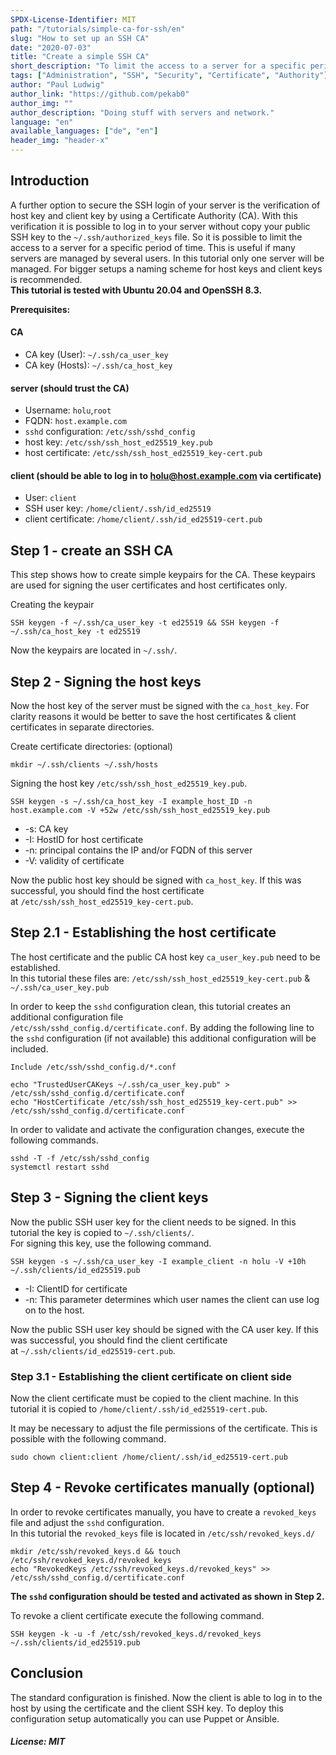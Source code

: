 ```yaml
---
SPDX-License-Identifier: MIT
path: "/tutorials/simple-ca-for-ssh/en"
slug: "How to set up an SSH CA"
date: "2020-07-03"
title: "Create a simple SSH CA"
short_description: "To limit the access to a server for a specific period of time, an SSH CA is suitable."
tags: ["Administration", "SSH", "Security", "Certificate", "Authority"]
author: "Paul Ludwig"
author_link: "https://github.com/pekab0"
author_img: ""
author_description: "Doing stuff with servers and network."
language: "en"
available_languages: ["de", "en"]
header_img: "header-x"
---
```


## Introduction

A further option to secure the SSH login of your server is the verification of host key and client key by using a Certificate Authority (CA).
With this verification it is possible to log in to your server without copy your public SSH key to the `~/.ssh/authorized_keys` file.
So it is possible to limit the access to a server for a specific period of time. This is useful if many servers are managed by several users.
In this tutorial only one server will be managed. For bigger setups a naming scheme for host keys and client keys is recommended.  
**This tutorial is tested with Ubuntu 20.04 and OpenSSH 8.3.**

**Prerequisites:**

#### CA

* CA key (User): `~/.ssh/ca_user_key`
* CA key (Hosts): `~/.ssh/ca_host_key`

#### server (should trust the CA)

* Username: `holu`,`root`
* FQDN: `host.example.com`
* `sshd` configuration: `/etc/ssh/sshd_config`
* host key: `/etc/ssh/ssh_host_ed25519_key.pub`
* host certificate: `/etc/ssh/ssh_host_ed25519_key-cert.pub`

#### client (should be able to log in to holu@host.example.com via certificate)
* User: `client`
* SSH user key: `/home/client/.ssh/id_ed25519`
* client certificate: `/home/client/.ssh/id_ed25519-cert.pub`

## Step 1 - create an SSH CA

This step shows how to create simple keypairs for the CA. These keypairs are used for signing the user certificates and host certificates only.

Creating the keypair
```
SSH keygen -f ~/.ssh/ca_user_key -t ed25519 && SSH keygen -f ~/.ssh/ca_host_key -t ed25519
```
Now the keypairs are located in `~/.ssh/`.

## Step 2 - Signing the host keys

Now the host key of the server must be signed with the `ca_host_key`.
For clarity reasons it would be better to save the host certificates & client certificates in separate directories.

Create certificate directories: (optional)
```
mkdir ~/.ssh/clients ~/.ssh/hosts
```
Signing the host key `/etc/ssh/ssh_host_ed25519_key.pub`.
```
SSH keygen -s ~/.ssh/ca_host_key -I example_host_ID -n host.example.com -V +52w /etc/ssh/ssh_host_ed25519_key.pub
```

* -s: CA key
* -I: HostID for host certificate
* -n: principal contains the IP and/or FQDN of this server
* -V: validity of certificate

Now the public host key should be signed with `ca_host_key`. If this was successful, you should find the host certificate  
at `/etc/ssh/ssh_host_ed25519_key-cert.pub`.

## Step 2.1 - Establishing the host certificate

The host certificate and the public CA host key `ca_user_key.pub` need to be established.  
In this tutorial these files are: `/etc/ssh/ssh_host_ed25519_key-cert.pub` & `~/.ssh/ca_user_key.pub`

In order to keep the `sshd` configuration clean, this tutorial creates an additional configuration file  
`/etc/ssh/sshd_config.d/certificate.conf`.
By adding the following line to the `sshd` configuration (if not available) this additional configuration will be included.
```
Include /etc/ssh/sshd_config.d/*.conf
```
```
echo "TrustedUserCAKeys ~/.ssh/ca_user_key.pub" > /etc/ssh/sshd_config.d/certificate.conf
echo "HostCertificate /etc/ssh/ssh_host_ed25519_key-cert.pub" >> /etc/ssh/sshd_config.d/certificate.conf
```
In order to validate and activate the configuration changes, execute the following commands.
```
sshd -T -f /etc/ssh/sshd_config
systemctl restart sshd
```

## Step 3 - Signing the client keys

Now the public SSH user key for the client needs to be signed. In this tutorial the key is copied to `~/.ssh/clients/`.  
For signing this key, use the following command.
```
SSH keygen -s ~/.ssh/ca_user_key -I example_client -n holu -V +10h ~/.ssh/clients/id_ed25519.pub
```

* -I: ClientID for certificate
* -n: This parameter determines which user names the client can use log on to the host.

Now the public SSH user key should be signed with the CA user key. If this was successful, you should find the client certificate  
at `~/.ssh/clients/id_ed25519-cert.pub`.

### Step 3.1 - Establishing the client certificate on client side

Now the client certificate must be copied to the client machine.
In this tutorial it is copied to `/home/client/.ssh/id_ed25519-cert.pub`.

It may be necessary to adjust the file permissions of the certificate. This is possible with the following command.
```
sudo chown client:client /home/client/.ssh/id_ed25519-cert.pub
```

## Step 4 - Revoke certificates manually (optional)

In order to revoke certificates manually, you have to create a `revoked_keys` file and adjust the `sshd` configuration.  
In this tutorial the `revoked_keys` file is located in `/etc/ssh/revoked_keys.d/`
```
mkdir /etc/ssh/revoked_keys.d && touch /etc/ssh/revoked_keys.d/revoked_keys
echo "RevokedKeys /etc/ssh/revoked_keys.d/revoked_keys" >> /etc/ssh/sshd_config.d/certificate.conf
```
**The `sshd` configuration should be tested and activated as shown in Step 2.** 

To revoke a client certificate execute the following command.
```
SSH keygen -k -u -f /etc/ssh/revoked_keys.d/revoked_keys ~/.ssh/clients/id_ed25519.pub
```

## Conclusion

The standard configuration is finished. Now the client is able to log in to the host by using the certificate and the client SSH key.
To deploy this configuration setup automatically you can use Puppet or Ansible.

##### License: MIT

<!--

Contributor's Certificate of Origin

By making a contribution to this project, I certify that:

(a) The contribution was created in whole or in part by me and I have
    the right to submit it under the license indicated in the file; or

(b) The contribution is based upon previous work that, to the best of my
    knowledge, is covered under an appropriate license and I have the
    right under that license to submit that work with modifications,
    whether created in whole or in part by me, under the same license
    (unless I am permitted to submit under a different license), as
    indicated in the file; or

(c) The contribution was provided directly to me by some other person
    who certified (a), (b) or (c) and I have not modified it.

(d) I understand and agree that this project and the contribution are
    public and that a record of the contribution (including all personal
    information I submit with it, including my sign-off) is maintained
    indefinitely and may be redistributed consistent with this project
    or the license(s) involved.

Signed-off-by: ["paulelu@gmx.de Paul Ludwig"]

-->
